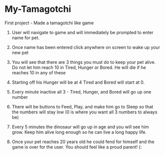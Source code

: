 # My-Tamagotchi
First project - Made a tamagotchi like game 


1. User will navigate to game and will immediately be prompted to enter name for pet.

2. Once name has been entered click anywhere on screen to wake up your new pet 

3. You will see that there are 3 things you must do to keep your pet alive. Do not let him reach 10 in Tired, Hunger or Bored. He will die if he reaches 10 in any of these 

4. Starting off his Hunger will be at 4
    Tired and Bored will start at 0. 

5. Every minute inactive all 3 - Tired, Hunger, and Bored will go up one number 

6. There will be buttons to Feed, Play, and make him go to Sleep so that the numbers will stay low (0 is where you want all 3 numbers to always be)

7. Every 5 minutes the dinosaur will go up in age and you will see him grow. Keep him alive long enough so he can live a long happy life. 

8. Once your pet reaches 20 years old he could fend for himself and the game is over for the user. You should feel like a proud parent! (: 
